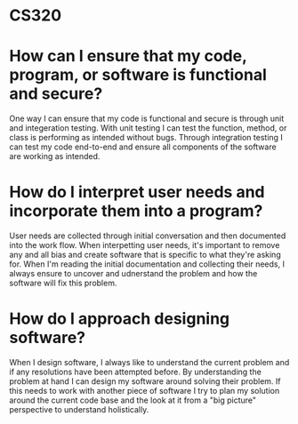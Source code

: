 # CS320

# How can I ensure that my code, program, or software is functional and secure?
One way I can ensure that my code is functional and secure is through unit and integeration testing. With unit testing I can 
test the function, method, or class is performing as intended without bugs. Through integration testing I can test my code 
end-to-end and ensure all components of the software are working as intended. 

# How do I interpret user needs and incorporate them into a program?
User needs are collected through initial conversation and then documented into the work flow. When interpetting user needs, it's
important to remove any and all bias and create software that is specific to what they're asking for. When I'm reading the initial documentation
and collecting their needs, I always ensure to uncover and udnerstand the problem and how the software will fix this problem. 

# How do I approach designing software?
When I design software, I always like to understand the current problem and if any resolutions have been attempted before. By understanding
the problem at hand I can design my software around solving their problem. If this needs to work with another piece of software
I try to plan my solution around the current code base and the look at it from a "big picture" perspective to understand holistically. 

